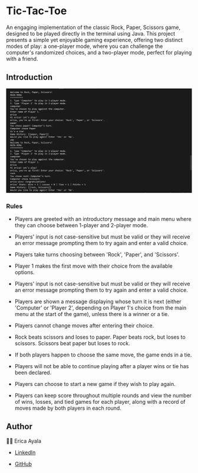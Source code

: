 # Tic-Tac-Toe

An engaging implementation of the classic Rock, Paper, Scissors game, designed to be played directly in the terminal using Java. This project presents a simple yet enjoyable gaming experience, offering two distinct modes of play: a one-player mode, where you can challenge the computer's randomized choices, and a two-player mode, perfect for playing with a friend. 

## Introduction

<img src="./images/Rock-Paper-Scissors-Game-Preview.png" alt="Rock, Paper, Scissors">

### Rules

* Players are greeted with an introductory message and main menu where they can choose between 1-player and 2-player mode.

* Players' input is not case-sensitive but must be valid or they will receive an error message prompting them to try again and enter a valid choice.

* Players take turns choosing between 'Rock', 'Paper', and 'Scissors'.

* Player 1 makes the first move with their choice from the available options.

* Players' input is not case-sensitive but must be valid or they will receive an error message prompting them to try again and enter a valid choice.

* Players are shown a message displaying whose turn it is next (either 'Computer' or 'Player 2', depending on Player 1's choice from the main menu at the start of the game), unless there is a winner or a tie.

* Players cannot change moves after entering their choice.

* Rock beats scissors and loses to paper. Paper beats rock, but loses to scissors. Scissors beat paper but loses to rock.

* If both players happen to choose the same move, the game ends in a tie.

* Players will not be able to continue playing after a player wins or tie has been declared.

* Players can choose to start a new game if they wish to play again.

* Players can keep score throughout multiple rounds and view the number of wins, losses, and tied games for each player, along with a record of moves made by both players in each round.

## Author

:woman_technologist: Erica Ayala

* [LinkedIn](https://www.linkedin.com/in/ayalavirtual)

* [GitHub](https://www.github.com/AyalaVirtual) 



